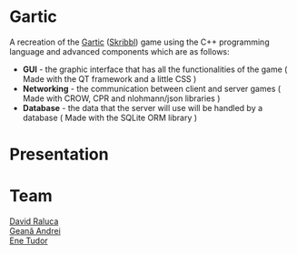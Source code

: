 # Gartic
A recreation of the [Gartic](https://gartic.io) ([Skribbl](https://skribbl.io)) game using the C++ programming language and advanced components which are as follows:
<ul>
  <li>
    <strong>GUI</strong> - the graphic interface that has all the functionalities of the game ( Made with the QT framework and a little CSS )
  </li>
  <li>
    <strong>Networking</strong> - the communication between client and server games ( Made with CROW, CPR and nlohmann/json libraries )
  </li>
  <li>
    <strong>Database</strong> - the data that the server will use will be handled by a database ( Made with the SQLite ORM library )
  </li>
</ul>

# Presentation

# Team 
[David Raluca](https://github.com/RalucaDavid) \
[Geană Andrei](https://github.com/Andrei-Geana) \
[Ene Tudor](https://github.com/7uddy) 

